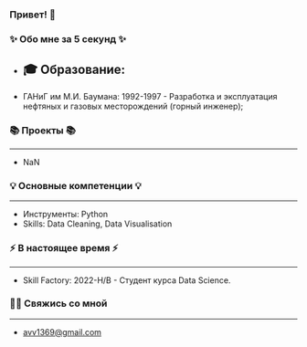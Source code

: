 ### Привет! 👋

### ✨ Обо мне за 5 секунд ✨

* 🎓 Образование:
  --------------------------
* ГАНиГ им М.И. Баумана: 1992-1997 - Разработка и эксплуатация нефтяных и газовых месторождений (горный инженер);

### 📚 Проекты 📚
----------------------------
* NaN

### 💡 Основные компетенции 💡
----------------------------
- Инструменты: Python
- Skills: Data Cleaning, Data Visualisation

### ⚡️ В настоящее время ⚡️
----------------------------
* Skill Factory: 2022-Н/В - Студент курса Data Science. 

### 🙌🏻 Свяжись со мной
----------------------------
* avv1369@gmail.com
